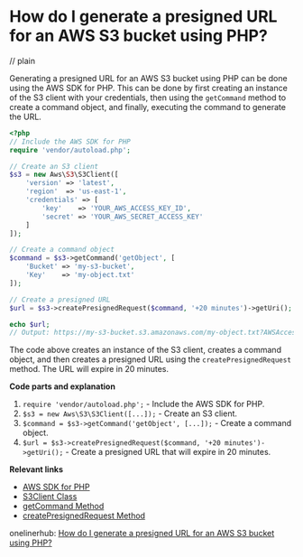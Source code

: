 # How do I generate a presigned URL for an AWS S3 bucket using PHP?
// plain

Generating a presigned URL for an AWS S3 bucket using PHP can be done using the AWS SDK for PHP. This can be done by first creating an instance of the S3 client with your credentials, then using the `getCommand` method to create a command object, and finally, executing the command to generate the URL.

```php
<?php
// Include the AWS SDK for PHP
require 'vendor/autoload.php';

// Create an S3 client
$s3 = new Aws\S3\S3Client([
    'version' => 'latest',
    'region'  => 'us-east-1',
    'credentials' => [
        'key'    => 'YOUR_AWS_ACCESS_KEY_ID',
        'secret' => 'YOUR_AWS_SECRET_ACCESS_KEY'
    ]
]);

// Create a command object
$command = $s3->getCommand('getObject', [
    'Bucket' => 'my-s3-bucket',
    'Key'    => 'my-object.txt'
]);

// Create a presigned URL
$url = $s3->createPresignedRequest($command, '+20 minutes')->getUri();

echo $url;
// Output: https://my-s3-bucket.s3.amazonaws.com/my-object.txt?AWSAccessKeyId=AKIAIOSFODNN7EXAMPLE&Expires=1534293045&Signature=vjbyPxybdZaNmGa%2ByT272YEAiv4%3D
```

The code above creates an instance of the S3 client, creates a command object, and then creates a presigned URL using the `createPresignedRequest` method. The URL will expire in 20 minutes.

**Code parts and explanation**

1. `require 'vendor/autoload.php';` - Include the AWS SDK for PHP.
2. `$s3 = new Aws\S3\S3Client([...]);` - Create an S3 client.
3. `$command = $s3->getCommand('getObject', [...]);` - Create a command object.
4. `$url = $s3->createPresignedRequest($command, '+20 minutes')->getUri();` - Create a presigned URL that will expire in 20 minutes.

**Relevant links**

- [AWS SDK for PHP](https://aws.amazon.com/sdk-for-php/)
- [S3Client Class](https://docs.aws.amazon.com/aws-sdk-php/v3/api/class-Aws.S3.S3Client.html)
- [getCommand Method](https://docs.aws.amazon.com/aws-sdk-php/v3/api/class-Aws.S3.S3Client.html#_getCommand)
- [createPresignedRequest Method](https://docs.aws.amazon.com/aws-sdk-php/v3/api/class-Aws.S3.S3Client.html#_createPresignedRequest)

onelinerhub: [How do I generate a presigned URL for an AWS S3 bucket using PHP?](https://onelinerhub.com/php-aws/how-do-i-generate-a-presigned-url-for-an-aws-s--bucket-using-php)